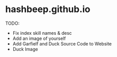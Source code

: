 # hashbeep.github.io
 
TODO:

* Fix index skill names & desc
* Add an image of yourself
* Add Garfielf and Duck Source Code to Website
* Duck Image